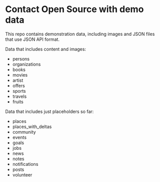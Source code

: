 # Contact Open Source with demo data

This repo contains demonstration data, including images and JSON files that use JSON API format.

Data that includes content and images:

* persons
* organizations
* books
* movies
* artist
* offers
* sports
* travels
* fruits

Data that includes just placeholders so far:

* places
* places_with_deltas
* community
* events
* goals
* jobs
* news
* notes
* notifications
* posts
* volunteer

